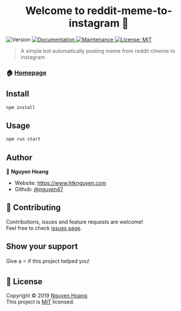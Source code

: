 <h1 align="center">Welcome to reddit-meme-to-instagram 👋</h1>
<p>
  <img alt="Version" src="https://img.shields.io/badge/version-1.0.0-blue.svg?cacheSeconds=2592000" />
  <a href="https://github.com/nguyen47/reddit-meme-to-instagram#readme" target="_blank">
    <img alt="Documentation" src="https://img.shields.io/badge/documentation-yes-brightgreen.svg" />
  </a>
  <a href="https://github.com/nguyen47/reddit-meme-to-instagram/graphs/commit-activity" target="_blank">
    <img alt="Maintenance" src="https://img.shields.io/badge/Maintained%3F-yes-green.svg" />
  </a>
  <a href="https://github.com/nguyen47/reddit-meme-to-instagram/blob/master/LICENSE" target="_blank">
    <img alt="License: MIT" src="https://img.shields.io/github/license/nguyen47/reddit-meme-to-instagram" />
  </a>
</p>

> A simple bot automatically posting meme from reddit r/meme to instagram

### 🏠 [Homepage](https://github.com/nguyen47/reddit-meme-to-instagram#readme)

## Install

```sh
npm install
```

## Usage

```sh
npm run start
```

## Author

👤 **Nguyen Hoang**

* Website: https://www.htknguyen.com
* Github: [@nguyen47](https://github.com/nguyen47)

## 🤝 Contributing

Contributions, issues and feature requests are welcome!<br />Feel free to check [issues page](https://github.com/nguyen47/reddit-meme-to-instagram/issues).

## Show your support

Give a ⭐️ if this project helped you!

## 📝 License

Copyright © 2019 [Nguyen Hoang](https://github.com/nguyen47).<br />
This project is [MIT](https://github.com/nguyen47/reddit-meme-to-instagram/blob/master/LICENSE) licensed.
